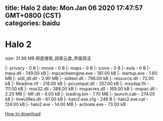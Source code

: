 
title: Halo 2
date: Mon Jan 06 2020 17:47:57 GMT+0800 (CST)    
categories: baidu
---

# Halo 2
size: 31.98 MB
 网盘搜索_探索云盘_界面简洁
 
|- privacy - 0 B
|- movie - 0 B
|- maps - 0 B
|- icons - 0 B
|- eula - 0 B
|- tnpui.dll - 749.00 kB
|- tnpcacheengine.exe - 181.00 kB
|- startup.exe - 1.60 MB
|- sldl_dll.dll - 2.90 MB
|- sldlext.dll - 796.00 kB
|- resource.dll - 72.00 kB
|- Readme.rtf - 218.00 kB
|- pccompat.dll - 357.00 kB
|- mssdsp.flt - 111.00 kB
|- mss32.dll - 388.00 kB
|- mspacres.dll - 169.00 kB
|- mspac.dll - 2.20 MB
|- MF.dll - 4.00 kB
|- loading.bin - 7.70 MB
|- launch.cab - 274.00 kB
|- ImeUiRes.dll - 61.00 kB
|- halo2.exe.cfg - 249 B
|- halo2.exe.cat - 124.00 kB
|- halo2.exe - 14.00 MB
|- activate.exe - 73.00 kB

[How to download](https://bpcam.bemobtrk.com/go/2ceec3aa-1ca2-46d6-b9ff-aaa5c184517c?jno=4604)